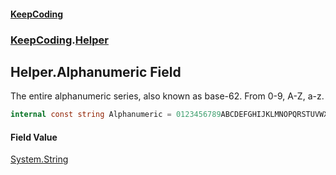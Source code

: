 #### [KeepCoding](index.md 'index')
### [KeepCoding](KeepCoding.md 'KeepCoding').[Helper](Helper.md 'KeepCoding.Helper')
## Helper.Alphanumeric Field
The entire alphanumeric series, also known as base-62. From 0-9, A-Z, a-z.  
```csharp
internal const string Alphanumeric = 0123456789ABCDEFGHIJKLMNOPQRSTUVWXYZabcdefghijklmnopqrstuvwxyz;
```
#### Field Value
[System.String](https://docs.microsoft.com/en-us/dotnet/api/System.String 'System.String')
